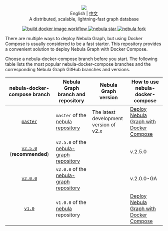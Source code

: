 <p align="center">
  <img src="https://nebula-graph.io/img/nav-nebula-logo.png"/>
  <br> English | <a href="README_zh-CN.md">中文</a>
  <br>A distributed, scalable, lightning-fast graph database<br>
</p>
<p align="center">
  <a href="https://github.com/vesoft-inc/nebula-graph/actions?workflow=docker">
    <img src="https://github.com/vesoft-inc/nebula-graph/workflows/docker/badge.svg" alt="build docker image workflow"/>
  </a>
  <a href="http://githubbadges.com/star.svg?user=vesoft-inc&repo=nebula&style=default">
    <img src="http://githubbadges.com/star.svg?user=vesoft-inc&repo=nebula&style=default" alt="nebula star"/>
  </a>
  <a href="http://githubbadges.com/fork.svg?user=vesoft-inc&repo=nebula&style=default">
    <img src="http://githubbadges.com/fork.svg?user=vesoft-inc&repo=nebula&style=default" alt="nebula fork"/>
  </a>
  <br>
</p>

There are multiple ways to deploy Nebula Graph, but using Docker Compose is usually considered to be a fast starter. This repository provides a convenient solution to deploy Nebula Graph with Docker Compose.

Choose a nebula-docker-compose branch before you start. The following table lists the most popular nebula-docker-compose branches and the corresponding Nebula Graph GitHub branches and versions.

| nebula-docker-compose branch                                                                      | Nebula Graph branch and repository                                                    | Nebula Graph version                       | How to use nebula-docker-compose                                                                                                     |
| :-----------------------------------------------------------------------------------------------: | ------------------------------------------------------------------------------------- | ------------------------------------------ | ------------------------------------------------------------------------------------------------------------------------------------ |
| [`master`](https://github.com/vesoft-inc/nebula-docker-compose/tree/master)                       | `master` of the [nebula repository](https://github.com/vesoft-inc/nebula) | The latest development <br>version of v2.x | [Deploy Nebula Graph with Docker Compose](https://docs.nebula-graph.io/2.0/2.quick-start/2.deploy-nebula-graph-with-docker-compose/) |
| [`v2.5.0`](https://github.com/vesoft-inc/nebula-docker-compose/tree/v2.5.0) <br>(**recommended**) | `v2.5.0` of the [nebula-graph repository](https://github.com/vesoft-inc/nebula-graph) |                                                | v.2.5.0                                    | [Deploy Nebula Graph with Docker Compose](https://github.com/vesoft-inc/nebula-docker-compose/blob/v2.5.0/README.md)                 |
| [`v2.0.0`](https://github.com/vesoft-inc/nebula-docker-compose/tree/v2.0.0)                       | `v2.0.0` of the [nebula-graph repository](https://github.com/vesoft-inc/nebula-graph) |                                                | v.2.0.0-GA                                 | [Deploy Nebula Graph with Docker Compose](https://github.com/vesoft-inc/nebula-docker-compose/blob/v2.0.0/README.md)                 |
| [`v1.0`](https://github.com/vesoft-inc/nebula-docker-compose/tree/v1.0)                           | `v1.0.0` of the [nebula](https://github.com/vesoft-inc/nebula) repository             |                                                 | [Deploy Nebula Graph with Docker Compose](https://github.com/vesoft-inc/nebula-docker-compose/blob/v1.0/README.md)                   |
